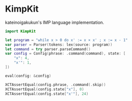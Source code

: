 # KimpKit

kateinoigakukun's IMP language implementation.

```swift
import KimpKit

let program = "while x > 0 do x' := x × x' ; x := x - 1"
var parser = Parser(tokens: lex(source: program))
let command = try parser.parseCommand()
var config = Config(phrase: .command(command), state: [
    "x": 4,
    "x'": 1,
])

eval(config: &config)

XCTAssertEqual(config.phrase, .command(.skip))
XCTAssertEqual(config.state["x"], 0)
XCTAssertEqual(config.state["x'"], 24)
```

